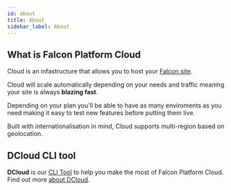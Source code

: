 ```yaml
---
id: about
title: About
sidebar_label: About
---
```


## What is Falcon Platform Cloud

Cloud is an infastructure that allows you to host your <a href="https://deity.io" target="_blank" rel="noreferrer noopener"> Falcon site</a>.

Cloud will scale automatically depending on your needs and traffic meaning your site is always **blazing fast**.

Depending on your plan you'll be able to have as many enviroments as you need making it easy to test new features before putting them live.

Built with internationalisation in mind, Cloud supports multi-region based on geolocation.


## DCloud CLI tool

**DCloud** is our <a href="https://www.w3schools.com/whatis/whatis_cli.asp">CLI Tool</a> to help you make the most of Falcon Platform Cloud. Find out more [about DCloud](/docs/platform/cloud/dcloud).
